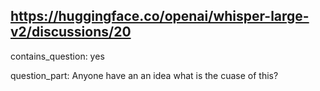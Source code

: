 ## https://huggingface.co/openai/whisper-large-v2/discussions/20

contains_question: yes

question_part: Anyone have an an idea what is the cuase of this?